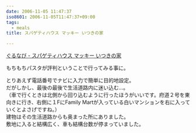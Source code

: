 ```yaml
---
date: 2006-11-05 11:47:37
iso8601: 2006-11-05T11:47:37+09:00
tags:
  - meals
title: スパゲティハウス マッキー いつきの家

---
```


<div class="entry-body">
  <p><a title="ぐるなび - スパゲティハウス マッキー いつきの家" href="http://r.gnavi.co.jp/k512100/">ぐるなび - スパゲティハウス マッキー いつきの家</a></p>

  <p>もちもちパスタが評判ということで行ってみる事に。</p>

  <p>とりあえず電話番号でナビに入力で簡単に目的地設定。<br />
    だがしかし、最後の最後で生活道路内に迷い込む…。<br />
    （車で行くときは北側から回り込むように行ったほうがいいです。府道２号を東向きに行き、右側に１FにFamily Martが入っている白いマンションを右に入っていくとよさげですね。）<br />
    建物はその生活道路からも奥まった所にありました。<br />
    敷地に入ると結構広く、車も結構台数が停まっていました。</p>

  <script type="text/javascript" src="http://maps.google.com/maps?hl=ja&amp;file=api&amp;v=2&amp;key=ABQIAAAAQeU0HlFLVzUBN_O7g8guNRQIS39eiJ8SO_anhfU-PUsCcHeT5hS9chvyJvWFtuMnot8EsDowzy_FRQ" charset="utf-8"></script>
  <script type="text/javascript">
    <![CDATA[
    //<![CDATA[
    function attachOnLoad(func) {
      window.attachEvent ?
        window.attachEvent('onload', func) :
        window.addEventListener('load', func, false);
    }

    function attachBeforeUnload(func) {
      window.attachEvent ?
        window.attachEvent('onbeforeunload', func) :
        window.addEventListener('beforeunload', func, false);
    }

    function generateGMap(mapid, address, lat, lng, zoom, maptype) {
      if (GBrowserIsCompatible()) {
        var map = new GMap2(document.getElementById(mapid));
        map.addControl(new GSmallMapControl());
        map.addControl(new GMapTypeControl());
        var center = new GLatLng(lat, lng);
        if (typeof maptype == 'string') maptype = eval(maptype);
        map.setCenter(center, zoom, maptype);
        var marker = new GMarker(center, G_DEFAULT_ICON);
        map.addOverlay(marker);
        var html = '<div style="width:12em;font-size:small">' + address + '
    ]]>
  </script>
</div>
